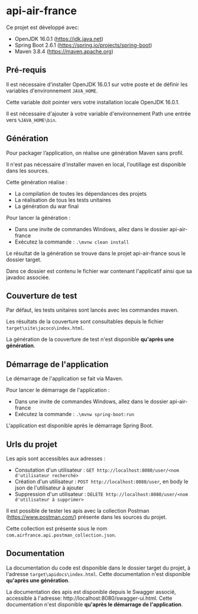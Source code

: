 # api-air-france

Ce projet est développé avec:
- OpenJDK 16.0.1 (https://jdk.java.net)
- Spring Boot 2.6.1 (https://spring.io/projects/spring-boot)
- Maven 3.8.4 (https://maven.apache.org)

## Pré-requis

Il est nécessaire d'installer OpenJDK 16.0.1 sur votre poste et de définir les variables d'environnement `JAVA_HOME`.

Cette variable doit pointer vers votre installation locale OpenJDK 16.0.1.

Il est nécessaire d'ajouter à votre variable d'environnement Path une entrée vers `%JAVA_HOME\bin`.

## Génération

Pour packager l’application, on réalise une génération Maven sans profil.

Il n'est pas nécessaire d'installer maven en local, l'outillage est disponible dans les sources.

Cette génération réalise :
-	La compilation de toutes les dépendances des projets
-	La réalisation de tous les tests unitaires 
-	La génération du war final

Pour lancer la génération :
-	Dans une invite de commandes Windows, allez dans le dossier api-air-france
-	Exécutez la commande : `.\mvnw clean install`

Le résultat de la génération se trouve dans le projet api-air-france sous le dossier target.

Dans ce dossier est contenu le fichier war contenant l'applicatif ainsi que sa javadoc associée.

## Couverture de test

Par défaut, les tests unitaires sont lancés avec les commandes maven.

Les résultats de la couverture sont consultables depuis le fichier `target\site\jacoco\index.html`.

La génération de la couverture de test n'est disponible **qu'après une génération**.

## Démarrage de l'application

Le démarrage de l'application se fait via Maven.

Pour lancer le démarrage de l'application :
-	Dans une invite de commandes Windows, allez dans le dossier api-air-france
-	Exécutez la commande : `.\mvnw spring-boot:run`

L'application est disponible après le démarrage Spring Boot.

## Urls du projet

Les apis sont accessibles aux adresses :
-	Consutation d'un utilisateur : `GET http://localhost:8080/user/<nom d'utilisateur recherché>`
-	Création d'un utilisateur : `POST http://localhost:8080/user`, en body le json de l'utilisateur à ajouter
-	Suppression d'un utilisateur : `DELETE http://localhost:8080/user/<nom d'utilisateur à supprimer>`

Il est possible de tester les apis avec la collection Postman (https://www.postman.com/) présente dans les sources du projet.

Cette collection est présente sous le nom `com.airfrance.api.postman_collection.json`.

## Documentation

La documentation du code est disponible dans le dossier target du projet, à l'adresse `target\apidocs\index.html`. Cette documentation n'est disponible **qu'après une génération**.

La documentation des apis est disponible depuis le Swagger associé, accessible à l'adresse: http://localhost:8080/swagger-ui.html. Cette documentation n'est disponible **qu'après le démarrage de l'application**.